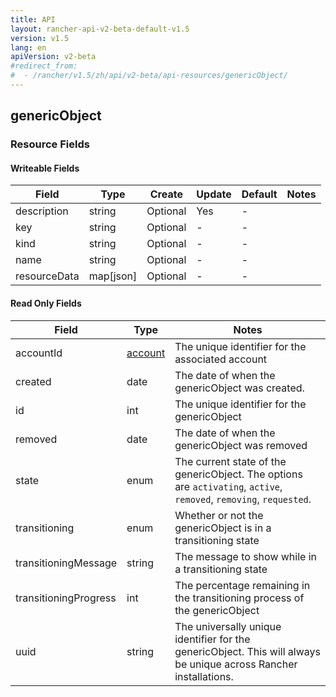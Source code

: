 ```yaml
---
title: API
layout: rancher-api-v2-beta-default-v1.5
version: v1.5
lang: en
apiVersion: v2-beta
#redirect_from:
#  - /rancher/v1.5/zh/api/v2-beta/api-resources/genericObject/
---
```


## genericObject



### Resource Fields

#### Writeable Fields

Field | Type | Create | Update | Default | Notes
---|---|---|---|---|---
description | string | Optional | Yes | - | 
key | string | Optional | - | - | 
kind | string | Optional | - | - | 
name | string | Optional | - | - | 
resourceData | map[json] | Optional | - | - | 


#### Read Only Fields

Field | Type   | Notes
---|---|---
accountId | [account]({{site.baseurl}}/rancher/{{page.version}}/{{page.lang}}/api/{{page.apiVersion}}/api-resources/account/)  | The unique identifier for the associated account
created | date  | The date of when the genericObject was created.
id | int  | The unique identifier for the genericObject
removed | date  | The date of when the genericObject was removed
state | enum  | The current state of the genericObject. The options are `activating`, `active`, `removed`, `removing`, `requested`.
transitioning | enum  | Whether or not the genericObject is in a transitioning state
transitioningMessage | string  | The message to show while in a transitioning state
transitioningProgress | int  | The percentage remaining in the transitioning process of the genericObject
uuid | string  | The universally unique identifier for the genericObject. This will always be unique across Rancher installations.


<br>
